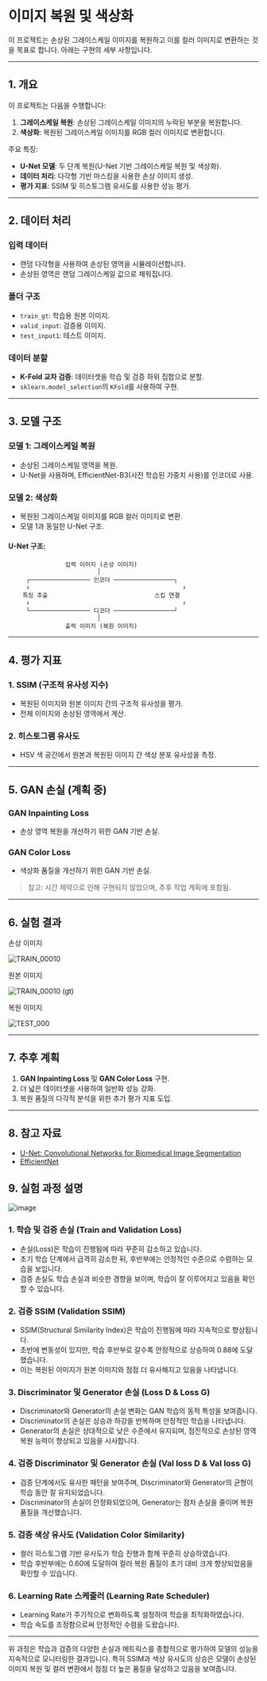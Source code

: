 


# 이미지 복원 및 색상화

이 프로젝트는 손상된 그레이스케일 이미지를 복원하고 이를 컬러 이미지로 변환하는 것을 목표로 합니다. 아래는 구현의 세부 사항입니다.

---

## 1. 개요

이 프로젝트는 다음을 수행합니다:
1. **그레이스케일 복원**: 손상된 그레이스케일 이미지의 누락된 부분을 복원합니다.
2. **색상화**: 복원된 그레이스케일 이미지를 RGB 컬러 이미지로 변환합니다.

주요 특징:
- **U-Net 모델**: 두 단계 복원(U-Net 기반 그레이스케일 복원 및 색상화).
- **데이터 처리**: 다각형 기반 마스킹을 사용한 손상 이미지 생성.
- **평가 지표**: SSIM 및 히스토그램 유사도를 사용한 성능 평가.

---

## 2. 데이터 처리

### 입력 데이터
- 랜덤 다각형을 사용하여 손상된 영역을 시뮬레이션합니다.
- 손상된 영역은 랜덤 그레이스케일 값으로 채워집니다.

### 폴더 구조
- `train_gt`: 학습용 원본 이미지.
- `valid_input`: 검증용 이미지.
- `test_input1`: 테스트 이미지.

### 데이터 분할
- **K-Fold 교차 검증**: 데이터셋을 학습 및 검증 하위 집합으로 분할.
- `sklearn.model_selection`의 `KFold`를 사용하여 구현.

---

## 3. 모델 구조

### 모델 1: 그레이스케일 복원
- 손상된 그레이스케일 영역을 복원.
- U-Net을 사용하며, EfficientNet-B3(사전 학습된 가중치 사용)를 인코더로 사용.

### 모델 2: 색상화
- 복원된 그레이스케일 이미지를 RGB 컬러 이미지로 변환.
- 모델 1과 동일한 U-Net 구조.

#### U-Net 구조:
```
                입력 이미지 (손상 이미지)    
                         │  
     ┌───────────────── 인코더 ─────────────────┐  
     ↓                                           ↓  
    특징 추출                              스킵 연결  
     ↓                                           ↓  
     └───────────────── 디코더 ─────────────────┘  
                         │  
                출력 이미지 (복원 이미지)  
```

---

## 4. 평가 지표

### 1. SSIM (구조적 유사성 지수)
- 복원된 이미지와 원본 이미지 간의 구조적 유사성을 평가.
- 전체 이미지와 손상된 영역에서 계산.

### 2. 히스토그램 유사도
- HSV 색 공간에서 원본과 복원된 이미지 간 색상 분포 유사성을 측정.

---

## 5. GAN 손실 (계획 중)

### GAN Inpainting Loss
- 손상 영역 복원을 개선하기 위한 GAN 기반 손실.

### GAN Color Loss
- 색상화 품질을 개선하기 위한 GAN 기반 손실.

> 참고: 시간 제약으로 인해 구현되지 않았으며, 추후 작업 계획에 포함됨.

---

## 6. 실험 결과





손상 이미지


![TRAIN_00010](https://github.com/user-attachments/assets/f385fa6c-2b53-4aed-b3af-c2e384782dd1)


원본 이미지


![TRAIN_00010 (gt)](https://github.com/user-attachments/assets/a76f542a-b174-4f3e-b35e-18f3d06f9744)


복원 이미지


![TEST_000](https://github.com/user-attachments/assets/e44700f3-823b-4732-b76e-677ebe997450)


---

## 7. 추후 계획

1. **GAN Inpainting Loss** 및 **GAN Color Loss** 구현.
2. 더 넓은 데이터셋을 사용하여 일반화 성능 강화.
3. 복원 품질의 다각적 분석을 위한 추가 평가 지표 도입.

---

## 8. 참고 자료

- [U-Net: Convolutional Networks for Biomedical Image Segmentation](https://arxiv.org/abs/1505.04597)
- [EfficientNet](https://arxiv.org/abs/1905.11946)

## 9. 실험 과정 설명



![image](https://github.com/user-attachments/assets/7a527ba9-d39a-44fc-9fae-42b40ae521db)


### 1. 학습 및 검증 손실 (Train and Validation Loss)
- 손실(Loss)은 학습이 진행됨에 따라 꾸준히 감소하고 있습니다.
- 초기 학습 단계에서 급격히 감소한 뒤, 후반부에는 안정적인 수준으로 수렴하는 모습을 보입니다.
- 검증 손실도 학습 손실과 비슷한 경향을 보이며, 학습이 잘 이루어지고 있음을 확인할 수 있습니다.

### 2. 검증 SSIM (Validation SSIM)
- SSIM(Structural Similarity Index)은 학습이 진행됨에 따라 지속적으로 향상됩니다.
- 초반에 변동성이 있지만, 학습 후반부로 갈수록 안정적으로 상승하여 0.88에 도달했습니다.
- 이는 복원된 이미지가 원본 이미지와 점점 더 유사해지고 있음을 나타냅니다.

### 3. Discriminator 및 Generator 손실 (Loss D & Loss G)
- Discriminator와 Generator의 손실 변화는 GAN 학습의 동적 특성을 보여줍니다.
- Discriminator의 손실은 상승과 하강을 반복하며 안정적인 학습을 나타냅니다.
- Generator의 손실은 상대적으로 낮은 수준에서 유지되며, 점진적으로 손상된 영역 복원 능력이 향상되고 있음을 시사합니다.

### 4. 검증 Discriminator 및 Generator 손실 (Val loss D & Val loss G)
- 검증 단계에서도 유사한 패턴을 보여주며, Discriminator와 Generator의 균형이 학습 동안 잘 유지되었습니다.
- Discriminator의 손실이 안정화되었으며, Generator는 점차 손실을 줄이며 복원 품질을 개선했습니다.

### 5. 검증 색상 유사도 (Validation Color Similarity)
- 컬러 히스토그램 기반 유사도가 학습 진행과 함께 꾸준히 상승하였습니다.
- 학습 후반부에는 0.60에 도달하여 컬러 복원 품질이 초기 대비 크게 향상되었음을 확인할 수 있습니다.

### 6. Learning Rate 스케줄러 (Learning Rate Scheduler)
- Learning Rate가 주기적으로 변화하도록 설정하여 학습을 최적화하였습니다.
- 학습 속도를 조정함으로써 안정적인 수렴을 도왔습니다.


---

위 과정은 학습과 검증의 다양한 손실과 메트릭스를 종합적으로 평가하여 모델의 성능을 지속적으로 모니터링한 결과입니다. 특히 SSIM과 색상 유사도의 상승은 모델이 손상된 이미지 복원 및 컬러 변환에서 점점 더 높은 품질을 달성하고 있음을 보여줍니다.

